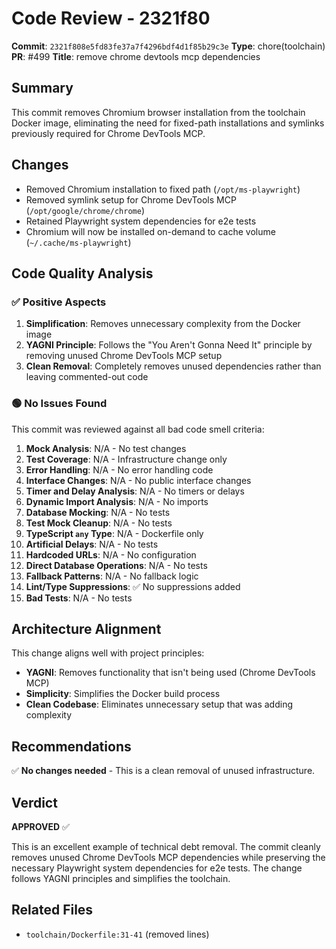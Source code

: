 # Code Review - 2321f80

**Commit**: `2321f808e5fd83fe37a7f4296bdf4d1f85b29c3e`
**Type**: chore(toolchain)
**PR**: #499
**Title**: remove chrome devtools mcp dependencies

## Summary

This commit removes Chromium browser installation from the toolchain Docker image, eliminating the need for fixed-path installations and symlinks previously required for Chrome DevTools MCP.

## Changes

- Removed Chromium installation to fixed path (`/opt/ms-playwright`)
- Removed symlink setup for Chrome DevTools MCP (`/opt/google/chrome/chrome`)
- Retained Playwright system dependencies for e2e tests
- Chromium will now be installed on-demand to cache volume (`~/.cache/ms-playwright`)

## Code Quality Analysis

### ✅ Positive Aspects

1. **Simplification**: Removes unnecessary complexity from the Docker image
2. **YAGNI Principle**: Follows the "You Aren't Gonna Need It" principle by removing unused Chrome DevTools MCP setup
3. **Clean Removal**: Completely removes unused dependencies rather than leaving commented-out code

### 🟢 No Issues Found

This commit was reviewed against all bad code smell criteria:

1. **Mock Analysis**: N/A - No test changes
2. **Test Coverage**: N/A - Infrastructure change only
3. **Error Handling**: N/A - No error handling code
4. **Interface Changes**: N/A - No public interface changes
5. **Timer and Delay Analysis**: N/A - No timers or delays
6. **Dynamic Import Analysis**: N/A - No imports
7. **Database Mocking**: N/A - No tests
8. **Test Mock Cleanup**: N/A - No tests
9. **TypeScript `any` Type**: N/A - Dockerfile only
10. **Artificial Delays**: N/A - No tests
11. **Hardcoded URLs**: N/A - No configuration
12. **Direct Database Operations**: N/A - No tests
13. **Fallback Patterns**: N/A - No fallback logic
14. **Lint/Type Suppressions**: ✅ No suppressions added
15. **Bad Tests**: N/A - No tests

## Architecture Alignment

This change aligns well with project principles:

- **YAGNI**: Removes functionality that isn't being used (Chrome DevTools MCP)
- **Simplicity**: Simplifies the Docker build process
- **Clean Codebase**: Eliminates unnecessary setup that was adding complexity

## Recommendations

✅ **No changes needed** - This is a clean removal of unused infrastructure.

## Verdict

**APPROVED** ✅

This is an excellent example of technical debt removal. The commit cleanly removes unused Chrome DevTools MCP dependencies while preserving the necessary Playwright system dependencies for e2e tests. The change follows YAGNI principles and simplifies the toolchain.

## Related Files

- `toolchain/Dockerfile:31-41` (removed lines)

